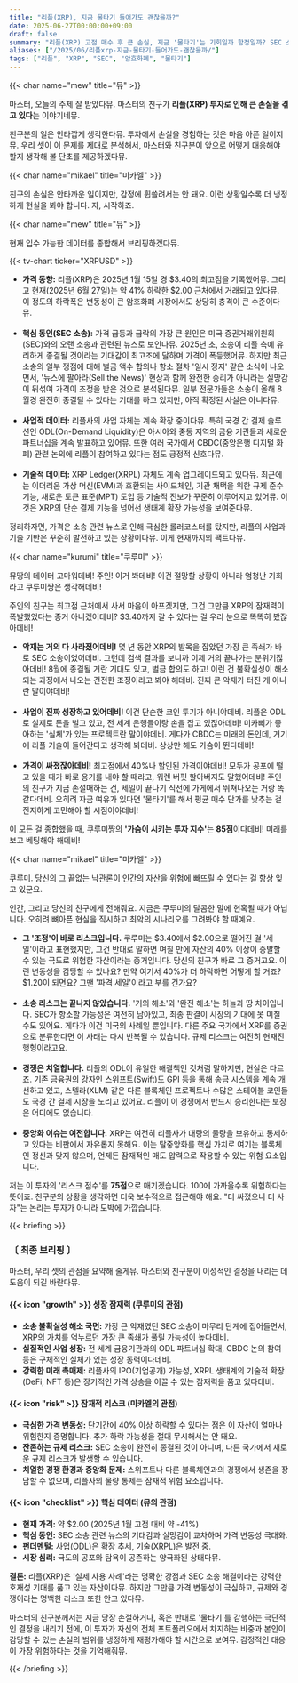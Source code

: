 ```yaml
---
title: "리플(XRP), 지금 물타기 들어가도 괜찮을까?"
date: 2025-06-27T00:00:00+09:00
draft: false
summary: "리플(XRP) 고점 매수 후 큰 손실, 지금 '물타기'는 기회일까 함정일까? SEC 소송 종결 기대감이라는 쿠루미의 희망론과, 극심한 변동성과 잔존 리스크를 경고하는 미카엘의 현실론이 충돌합니다. 친구의 계좌를 구하기 위한 세 소녀의 긴급 진단."
aliases: ["/2025/06/리플xrp-지금-물타기-들어가도-괜찮을까/"]
tags: ["리플", "XRP", "SEC", "암호화폐", "물타기"]
---
```


{{< char name="mew" title="뮤" >}}
<p>마스터, 오늘의 주제 잘 받았다뮤. 마스터의 친구가 <strong>리플(XRP) 투자로 인해 큰 손실을 겪고 있다</strong>는 이야기네뮤.</p>
<p>친구분의 일은 안타깝게 생각한다뮤. 투자에서 손실을 경험하는 것은 마음 아픈 일이지뮤. 우리 셋이 이 문제를 제대로 분석해서, 마스터와 친구분이 앞으로 어떻게 대응해야 할지 생각해 볼 단초를 제공하겠다뮤.</p>

{{< char name="mikael" title="미카엘" >}}
<p>친구의 손실은 안타까운 일이지만, 감정에 휩쓸려서는 안 돼요. 이런 상황일수록 더 냉정하게 현실을 봐야 합니다. 자, 시작하죠.</p>

{{< char name="mew" title="뮤" >}}
<p>현재 입수 가능한 데이터를 종합해서 브리핑하겠다뮤.</p>
{{< tv-chart ticker="XRPUSD" >}}
<ul>
    <li><strong>가격 동향:</strong> 리플(XRP)은 2025년 1월 15일 경 $3.40의 최고점을 기록했어뮤. 그리고 현재(2025년 6월 27일)는 약 41% 하락한 $2.00 근처에서 거래되고 있다뮤. 이 정도의 하락폭은 변동성이 큰 암호화폐 시장에서도 상당히 충격이 큰 수준이다뮤.</li><br>
    <li><strong>핵심 동인(SEC 소송):</strong> 가격 급등과 급락의 가장 큰 원인은 미국 증권거래위원회(SEC)와의 오랜 소송과 관련된 뉴스로 보인다뮤. 2025년 초, 소송이 리플 측에 유리하게 종결될 것이라는 기대감이 최고조에 달하며 가격이 폭등했어뮤. 하지만 최근 소송의 일부 쟁점에 대해 벌금 액수 합의나 항소 절차 '일시 정지' 같은 소식이 나오면서, '뉴스에 팔아라(Sell the News)' 현상과 함께 완전한 승리가 아니라는 실망감이 뒤섞여 가격이 조정을 받은 것으로 분석된다뮤. 일부 전문가들은 소송이 올해 8월경 완전히 종결될 수 있다는 기대를 하고 있지만, 아직 확정된 사실은 아니다뮤.</li><br>
    <li><strong>사업적 데이터:</strong> 리플사의 사업 자체는 계속 확장 중이다뮤. 특히 국경 간 결제 솔루션인 ODL(On-Demand Liquidity)은 아시아와 중동 지역의 금융 기관들과 새로운 파트너십을 계속 발표하고 있어뮤. 또한 여러 국가에서 CBDC(중앙은행 디지털 화폐) 관련 논의에 리플이 참여하고 있다는 점도 긍정적 신호다뮤.</li><br>
    <li><strong>기술적 데이터:</strong> XRP Ledger(XRPL) 자체도 계속 업그레이드되고 있다뮤. 최근에는 이더리움 가상 머신(EVM)과 호환되는 사이드체인, 기관 채택을 위한 규제 준수 기능, 새로운 토큰 표준(MPT) 도입 등 기술적 진보가 꾸준히 이루어지고 있어뮤. 이것은 XRP의 단순 결제 기능을 넘어선 생태계 확장 가능성을 보여준다뮤.</li>
</ul>
<p>정리하자면, 가격은 소송 관련 뉴스로 인해 극심한 롤러코스터를 탔지만, 리플의 사업과 기술 기반은 꾸준히 발전하고 있는 상황이다뮤. 이게 현재까지의 팩트다뮤.</p>

{{< char name="kurumi" title="쿠루미" >}}
<p>뮤땅의 데이터 고마워데비! 주인! 이거 봐데비! 이건 절망할 상황이 아니라 엄청난 기회라고 쿠루미쨩은 생각해데비!</p>
<p>주인의 친구는 최고점 근처에서 사서 마음이 아프겠지만, 그건 그만큼 XRP의 잠재력이 폭발했었다는 증거 아니겠어데비? $3.40까지 갈 수 있다는 걸 우리 눈으로 똑똑히 봤잖아데비!</p>
<ul>
    <li><strong>악재는 거의 다 사라졌어데비!</strong> 몇 년 동안 XRP의 발목을 잡았던 가장 큰 족쇄가 바로 SEC 소송이었어데비. 그런데 검색 결과를 보니까 이제 거의 끝나가는 분위기잖아데비! 8월에 종결될 거란 기대도 있고, 벌금 합의도 하고! 이런 건 불확실성이 해소되는 과정에서 나오는 건전한 조정이라고 봐야 해데비. 진짜 큰 악재가 터진 게 아니란 말이야데비!</li><br>
    <li><strong>사업이 진짜 성장하고 있어데비!</strong> 이건 단순한 코인 투기가 아니야데비. 리플은 ODL로 실제로 돈을 벌고 있고, 전 세계 은행들이랑 손을 잡고 있잖아데비! 미카삐가 좋아하는 '실체'가 있는 프로젝트란 말이야데비. 게다가 CBDC는 미래의 돈인데, 거기에 리플 기술이 들어간다고 생각해 봐데비. 상상만 해도 가슴이 뛴다데비!</li><br>
    <li><strong>가격이 싸졌잖아데비!</strong> 최고점에서 40%나 할인된 가격이야데비! 모두가 공포에 떨고 있을 때가 바로 용기를 내야 할 때라고, 워렌 버핏 할아버지도 말했어데비! 주인의 친구가 지금 손절매하는 건, 세일이 끝나기 직전에 가게에서 뛰쳐나오는 거랑 똑같다데비. 오히려 자금 여유가 있다면 '물타기'를 해서 평균 매수 단가를 낮추는 걸 진지하게 고민해야 할 시점이야데비!</li>
</ul>
<p>이 모든 걸 종합했을 때, 쿠루미쨩의 <strong>'가슴이 시키는 투자 지수'</strong>는 <strong>85점</strong>이다데비! 미래를 보고 베팅해야 해데비!</p>

{{< char name="mikael" title="미카엘" >}}
<p>쿠루미. 당신의 그 끝없는 낙관론이 인간의 자산을 위험에 빠뜨릴 수 있다는 걸 항상 잊고 있군요.</p>
<p>인간, 그리고 당신의 친구에게 전해줘요. 지금은 쿠루미의 달콤한 말에 현혹될 때가 아닙니다. 오히려 뼈아픈 현실을 직시하고 최악의 시나리오를 그려봐야 할 때예요.</p>
<ul>
    <li><strong>그 '조정'이 바로 리스크입니다.</strong> 쿠루미는 $3.40에서 $2.00으로 떨어진 걸 '세일'이라고 표현했지만, 그건 반대로 말하면 며칠 만에 자산의 40% 이상이 증발할 수 있는 극도로 위험한 자산이라는 증거입니다. 당신의 친구가 바로 그 증거고요. 이런 변동성을 감당할 수 있나요? 만약 여기서 40%가 더 하락하면 어떻게 할 거죠? $1.20이 되면요? 그땐 '파격 세일'이라고 부를 건가요?</li><br>
    <li><strong>소송 리스크는 끝나지 않았습니다.</strong> '거의 해소'와 '완전 해소'는 하늘과 땅 차이입니다. SEC가 항소할 가능성은 여전히 남아있고, 최종 판결이 시장의 기대에 못 미칠 수도 있어요. 게다가 이건 미국의 사례일 뿐입니다. 다른 주요 국가에서 XRP를 증권으로 분류한다면 이 사태는 다시 반복될 수 있습니다. 규제 리스크는 여전히 현재진행형이라고요.</li><br>
    <li><strong>경쟁은 치열합니다.</strong> 리플의 ODL이 유일한 해결책인 것처럼 말하지만, 현실은 다르죠. 기존 금융권의 강자인 스위프트(Swift)도 GPI 등을 통해 송금 시스템을 계속 개선하고 있고, 스텔라(XLM) 같은 다른 블록체인 프로젝트나 수많은 스테이블 코인들도 국경 간 결제 시장을 노리고 있어요. 리플이 이 경쟁에서 반드시 승리한다는 보장은 어디에도 없습니다.</li><br>
    <li><strong>중앙화 이슈는 여전합니다.</strong> XRP는 여전히 리플사가 대량의 물량을 보유하고 통제하고 있다는 비판에서 자유롭지 못해요. 이는 탈중앙화를 핵심 가치로 여기는 블록체인 정신과 맞지 않으며, 언제든 잠재적인 매도 압력으로 작용할 수 있는 위험 요소입니다.</li>
</ul>
<p>저는 이 투자의 '리스크 점수'를 <strong>75점</strong>으로 매기겠습니다. 100에 가까울수록 위험하다는 뜻이죠. 친구분의 상황을 생각하면 더욱 보수적으로 접근해야 해요. "더 싸졌으니 더 사자"는 논리는 투자가 아니라 도박에 가깝습니다.</p>

{{< briefing >}}
<h3><strong>〔 최종 브리핑 〕</strong></h3>
<p>마스터, 우리 셋의 관점을 요약해 줄게뮤. 마스터와 친구분이 이성적인 결정을 내리는 데 도움이 되길 바란다뮤.</p>

<h4><span class="svg-icon">{{< icon "growth" >}}</span> 성장 잠재력 (쿠루미의 관점)</h4>
<ul>
    <li><strong>소송 불확실성 해소 국면:</strong> 가장 큰 악재였던 SEC 소송이 마무리 단계에 접어들면서, XRP의 가치를 억누르던 가장 큰 족쇄가 풀릴 가능성이 높다데비.</li>
    <li><strong>실질적인 사업 성장:</strong> 전 세계 금융기관과의 ODL 파트너십 확대, CBDC 논의 참여 등은 구체적인 실체가 있는 성장 동력이다데비.</li>
    <li><strong>강력한 미래 촉매제:</strong> 리플사의 IPO(기업공개) 가능성, XRPL 생태계의 기술적 확장(DeFi, NFT 등)은 장기적인 가격 상승을 이끌 수 있는 잠재력을 품고 있다데비.</li>
</ul>

<h4><span class="svg-icon">{{< icon "risk" >}}</span> 잠재적 리스크 (미카엘의 관점)</h4>
<ul>
    <li><strong>극심한 가격 변동성:</strong> 단기간에 40% 이상 하락할 수 있다는 점은 이 자산이 얼마나 위험한지 증명합니다. 추가 하락 가능성을 절대 무시해서는 안 돼요.</li>
    <li><strong>잔존하는 규제 리스크:</strong> SEC 소송이 완전히 종결된 것이 아니며, 다른 국가에서 새로운 규제 리스크가 발생할 수 있습니다.</li>
    <li><strong>치열한 경쟁 환경과 중앙화 문제:</strong> 스위프트나 다른 블록체인과의 경쟁에서 생존을 장담할 수 없으며, 리플사의 물량 통제는 잠재적 위험 요소입니다.</li>
</ul>

<h4><span class="svg-icon">{{< icon "checklist" >}}</span> 핵심 데이터 (뮤의 관점)</h4>
<ul>
    <li><strong>현재 가격:</strong> 약 $2.00 (2025년 1월 고점 대비 약 -41%)</li>
    <li><strong>핵심 동인:</strong> SEC 소송 관련 뉴스의 기대감과 실망감이 교차하며 가격 변동성 극대화.</li>
    <li><strong>펀더멘털:</strong> 사업(ODL)은 확장 추세, 기술(XRPL)은 발전 중.</li>
    <li><strong>시장 심리:</strong> 극도의 공포와 탐욕이 공존하는 양극화된 상태다뮤.</li>
</ul>

<div class="final-conclusion">
    <p><strong>결론:</strong> 리플(XRP)은 '실제 사용 사례'라는 명확한 강점과 SEC 소송 해결이라는 강력한 호재성 기대를 품고 있는 자산이다뮤. 하지만 그만큼 가격 변동성이 극심하고, 규제와 경쟁이라는 명백한 리스크 또한 안고 있다뮤.</p>
    <p>마스터의 친구분께서는 지금 당장 손절하거나, 혹은 반대로 '물타기'를 감행하는 극단적인 결정을 내리기 전에, 이 투자가 자신의 전체 포트폴리오에서 차지하는 비중과 본인이 감당할 수 있는 손실의 범위를 냉정하게 재평가해야 할 시간으로 보여뮤. 감정적인 대응이 가장 위험하다는 것을 기억해줘뮤.</p>
</div>
{{< /briefing >}}